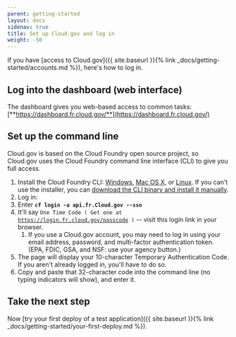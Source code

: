 ```yaml
---
parent: getting-started
layout: docs
sidenav: true
title: Set up Cloud.gov and log in
weight: -50
---
```


If you have [access to Cloud.gov]({{ site.baseurl }}{% link _docs/getting-started/accounts.md %}), here's how to log in.

## Log into the dashboard (web interface)

The dashboard gives you web-based access to common tasks: [**https://dashboard.fr.cloud.gov/**](https://dashboard.fr.cloud.gov/)


## Set up the command line

Cloud.gov is based on the Cloud Foundry open source project, so Cloud.gov uses the Cloud Foundry command line interface (CLI) to give you full access.

1. Install the Cloud Foundry CLI: [Windows](https://docs.cloudfoundry.org/cf-cli/install-go-cli.html), [Mac OS X](https://docs.cloudfoundry.org/cf-cli/install-go-cli.html#pkg-mac), or [Linux](https://docs.cloudfoundry.org/cf-cli/install-go-cli.html#pkg-linux). If you can't use the installer, you can [download the CLI binary and install it manually](https://docs.cloudfoundry.org/cf-cli/install-go-cli.html#bin).
1. Log in:
  1. Enter **`cf login -a api.fr.Cloud.gov --sso`**
  1. It'll say `One Time Code ( Get one at `[`https://login.fr.cloud.gov/passcode`](https://login.fr.cloud.gov/passcode)` )` -- visit this login link in your browser.
     1. If you use a Cloud.gov account, you may need to log in using your email address, password, and multi-factor authentication token. (EPA, FDIC, GSA, and NSF: use your agency button.)
  1. The page will display your 10-character Temporary Authentication Code. If you aren't already logged in, you'll have to do so. 
  1. Copy and paste that 32-character code into the command line (no typing indicators will show), and enter it.

<!--**Tip:** The `fr.` in this URL (and other Cloud.gov URLs) is short for FedRAMP.-->

## Take the next step

Now [try your first deploy of a test application]({{ site.baseurl }}{% link _docs/getting-started/your-first-deploy.md %}).
